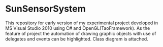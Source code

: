 SunSensorSystem
===============

This repository for early version of my experimental project developed in MS Visual Studio 2010 using C# and OpenGL(TaoFramework). As the feature of project the automation of drawing graphic objects with use of delegates and events can be highlighted. Class diagram is attached.
